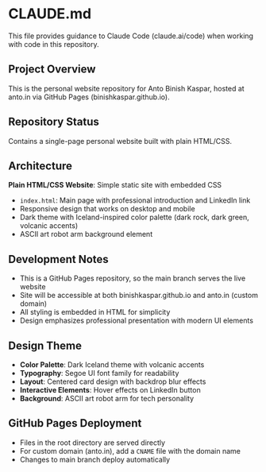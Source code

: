 # CLAUDE.md

This file provides guidance to Claude Code (claude.ai/code) when working with code in this repository.

## Project Overview

This is the personal website repository for Anto Binish Kaspar, hosted at anto.in via GitHub Pages (binishkaspar.github.io).

## Repository Status

Contains a single-page personal website built with plain HTML/CSS.

## Architecture

**Plain HTML/CSS Website**: Simple static site with embedded CSS
- `index.html`: Main page with professional introduction and LinkedIn link
- Responsive design that works on desktop and mobile
- Dark theme with Iceland-inspired color palette (dark rock, dark green, volcanic accents)
- ASCII art robot arm background element

## Development Notes

- This is a GitHub Pages repository, so the main branch serves the live website
- Site will be accessible at both binishkaspar.github.io and anto.in (custom domain)
- All styling is embedded in HTML for simplicity
- Design emphasizes professional presentation with modern UI elements

## Design Theme

- **Color Palette**: Dark Iceland theme with volcanic accents
- **Typography**: Segoe UI font family for readability
- **Layout**: Centered card design with backdrop blur effects
- **Interactive Elements**: Hover effects on LinkedIn button
- **Background**: ASCII art robot arm for tech personality

## GitHub Pages Deployment

- Files in the root directory are served directly
- For custom domain (anto.in), add a `CNAME` file with the domain name
- Changes to main branch deploy automatically
